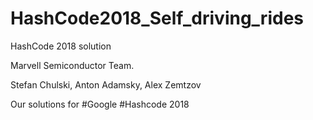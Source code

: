 # HashCode2018_Self_driving_rides
HashCode 2018 solution

Marvell Semiconductor Team.

Stefan Chulski,
Anton Adamsky,
Alex Zemtzov

Our solutions for #Google #Hashcode 2018
